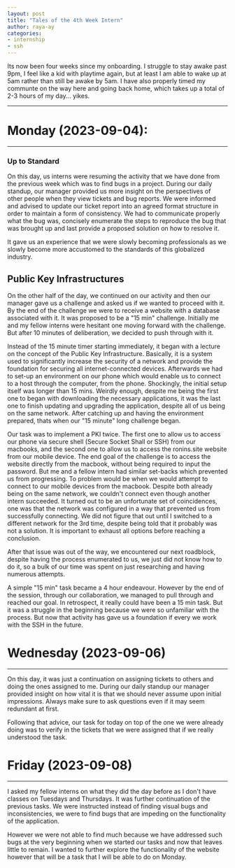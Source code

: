 ```yaml
---
layout: post
title: "Tales of the 4th Week Intern"
author: raya-ay
categories: 
- internship
- ssh
---
```


Its now been four weeks since my onboarding. I struggle to stay awake past 9pm, I feel like a kid with playtime again, but at least I am able to wake up at 5am rather than still be awake by 5am. I have also properly timed my communte on the way here and going back home, which takes up a total of 2-3 hours of my day... yikes.

---

# Monday (2023-09-04):
---
### Up to Standard
On this day, us interns were resuming the activity that we have done from the previous week which was to find bugs in a project. During our daily standup, our manager provided us more insight on the perspectives of other people when they view tickets and bug reports. We were informed and advised to update our ticket report into an agreed format structure in order to maintain a form of consistency. We had to communicate properly what the bug was, concisely enumerate the steps to reproduce the bug that was brought up and last provide a proposed solution on how to resolve it. 

It gave us an experience that we were slowly becoming professionals as we slowly become more accustomed to the standards of this globalized industry.
## Public Key Infrastructures
On the other half of the day, we continued on our activity and then our manager gave us a challenge and asked us if we wanted to proceed with it. By the end of the challenge we were to receive a website with a database associated with it. It was proposed to be a "15 min" challenge. Initially me and my fellow interns were hesitant one moving forward with the challenge. But after 10 minutes of deliberation, we decided to push through with it.

Instead of the 15 minute timer starting immediately, it began with a lecture on the concept of the Public Key Infrastructure. Basically, it is a system used to significantly increase the security of a network and provide the foundation for securing all internet-connected devices. Afterwards we had to set-up an environment on our phone which would enable us to connect to a host through the computer, from the phone. Shockingly, the initial setup itself was longer than 15 mins. Weirdly enough, despite me being the first one to began with downloading the necessary applications, it was the last one to finish updating and upgrading the application, despite all of us being on the same network. After catching up and having the environment prepared, thats when our "15 minute" long challenge began.

Our task was to implement a PKI twice. The first one to allow us to access our phone via secure shell (Secure Socket Shall or SSH) from our macbooks, and the second one to allow us to access the ronins.site website from our mobile device. The end goal of the challenge is to access the website directly from the macbook, without being required to input the password.
But me and a fellow intern had similar set-backs which prevented us from progressing. To problem would be when we would attempt to connect to our mobile devices from the macbook. Despite both already being on the same network, we couldn't connect even though another intern succeeded. It turned out to be an unfortunate set of coincidences, one was that the network was configured in a way that prevented us from successfully connecting. We did not figure that out until I switched to a different network for the 3rd time, despite being told that it probably was not a solution. It is important to exhaust all options before reaching a conclusion.

After that issue was out of the way, we encountered our next roadblock, despite having the process enumerated to us, we just did not know how to do it, so a bulk of our time was spent on just researching and having numerous attempts.

A simple "15 min" task became a 4 hour endeavour. However by the end of the session, through our collaboration, we managed to pull through and reached our goal. In retrospect, it really could have been a 15 min task. But it was a struggle in the beginning because we were so unfamiliar with the process. But now that activity has gave us a foundation if every we work with the SSH in the future.


# Wednesday (2023-09-06)
---
On this day, it was just a continuation on assigning tickets to others and doing the ones assigned to me. During our daily standup our manager provided insight on how vital it is that we should never assume upon initial impressions. Always make sure to ask questions even if it may seem redundant at first.

Following that advice, our task for today on top of the one we were already doing was to verify in the tickets that we were assigned that if we really understood the task.


# Friday (2023-09-08)
---
I asked my fellow interns on what they did the day before as I don't have classes on Tuesdays and Thursdays. It was further continuation of the previous tasks. We were instructed instead of finding visual bugs and inconsistencies, we were to find bugs that are impeding on the functionality of the application.

However we were not able to find much because we have addressed such bugs at the very beginning when we started our tasks and now that leaves little to remain. I wanted to further explore the functionality of the website however that will be a task that I will be able to do on Monday.